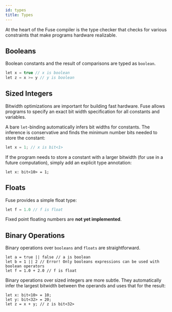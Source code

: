 ```yaml
---
id: types
title: Types
---
```


At the heart of the Fuse compiler is the type checker that checks for various
constraints that make programs hardware realizable.

## Booleans

Boolean constants and the result of comparisons are typed as `boolean`.

```C
let x = true // x is boolean
let z = x >= y // y is boolean
```

## Sized Integers

Bitwidth optimizations are important for building fast hardware. Fuse allows
programs to specify an exact bit width specification for all constants
and variables.

A bare `let`-binding automatically infers bit widths for constants. The
inference is conservative and finds the minimum number bits needed to store
the constant:

```C
let x = 1; // x is bit<1>
```

If the program needs to store a constant with a larger bitwidth (for use in
a future computation), simply add an explicit type annotation:

```
let x: bit<10> = 1;
```

## Floats

Fuse provides a simple float type:

```C
let f = 1.0 // f is float
```

Fixed point floating numbers are **not yet implemented**.

## Binary Operations

Binary operations over `booleans` and `floats` are straightforward.

```
let a = true || false // a is boolean
let b = 1 || 2 // Error! Only booleans expressions can be used with boolean operators
let f = 1.0 + 2.0 // f is float
```

Binary operations over sized integers are more subtle. They automatically
infer the largest bitwidth between the operands and uses that for the
result:

```
let x: bit<10> = 10;
let y: bit<32> = 20;
let z = x + y; // z is bit<32>
```
